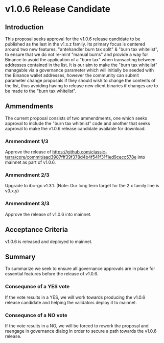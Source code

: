 # v1.0.6 Release Candidate

## Introduction
This proposal seeks approval for the v1.0.6 release candidate to be published as the last in the v1.x.z family. Its primary focus is centered around two new features, "antehandler burn tax split" & "burn tax whitelist", to ensure that we do not re-mint "manual burns" and provide a way for Binance to avoid the application of a "burn tax" when transacting between addresses contained in the list. It is our aim to make the "burn tax whitelist" managable via a governance parameter which will initially be seeded with the Binance wallet addresses, however the community can submit parameter change proposals if they should wish to change the contents of the list, thus avoiding having to release new client binaries if changes are to be made to the "burn tax whitelist".

## Ammendments
The current proposal consists of two ammendments, one which seeks approval to include the "burn tax whitelist" code and another that seeks approval to make the v1.0.6 release candidate available for download.

### Ammendment 1/3
Approve the release of https://github.com/classic-terra/core/commit/aad3987fff39f378d4b4f541f31f1ed9cecc578e into mainnet as part of v1.0.6.

### Ammendment 2/3
Upgrade to ibc-go v1.3.1. (Note: Our long term target for the 2.x family line is v3.x.y)

### Ammendment 3/3
Approve the release of v1.0.6 into mainnet.

## Acceptance Criteria
v1.0.6 is released and deployed to mainnet.

## Summary
To summarize we seek to ensure all governance approvals are in place for essential features before the release of v1.0.6. 

### Consequnce of a YES vote
If the vote results in a YES, we will work towards producing the v1.0.6 release candidate and helping the validators deploy it to mainnet.

### Consequnce of a NO vote
If the vote results in a NO, we will be forced to rework the proposal and reengage in governance dialog in order to secure a path towards the v1.0.6 release.
